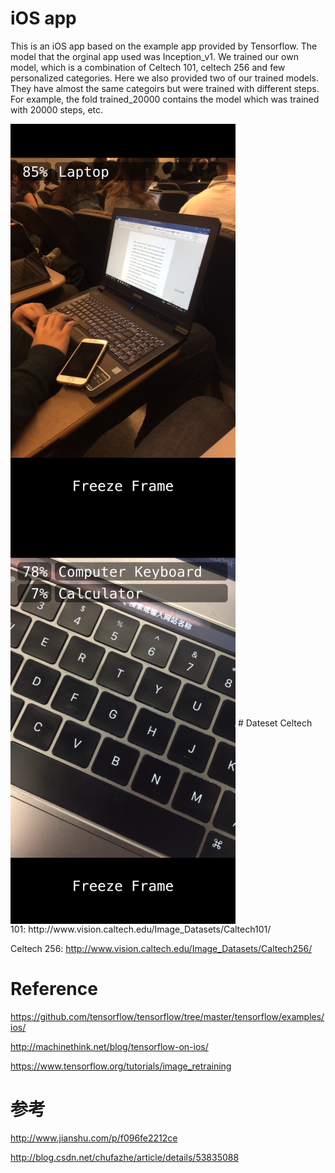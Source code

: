 # iOS app
This is an iOS app based on the example app provided by Tensorflow. The model that the orginal app used was Inception_v1. 
We trained our own model, which is a combination of Celtech 101, celtech 256 and few personalized categories. 
Here we also provided two of our trained models. They have almost the same categoirs but were trained with different steps. For example, the fold trained_20000 contains the model which was trained with 20000 steps, etc.

<img src="https://github.com/EricZhengAZ/Lable-Track1EC601/blob/master/iOS_app/samples/IMG_1378.PNG" width = "360" height = "640" alt="Laptop" align=center />
<img src="https://github.com/EricZhengAZ/Lable-Track1EC601/blob/master/iOS_app/samples/IMG_1377.PNG" width = "360" height = "640" alt="Keyboard" align=center />
# Dateset
Celtech 101: http://www.vision.caltech.edu/Image_Datasets/Caltech101/

Celtech 256: http://www.vision.caltech.edu/Image_Datasets/Caltech256/

# Reference 
https://github.com/tensorflow/tensorflow/tree/master/tensorflow/examples/ios/

http://machinethink.net/blog/tensorflow-on-ios/

https://www.tensorflow.org/tutorials/image_retraining

# 参考      
http://www.jianshu.com/p/f096fe2212ce

http://blog.csdn.net/chufazhe/article/details/53835088
